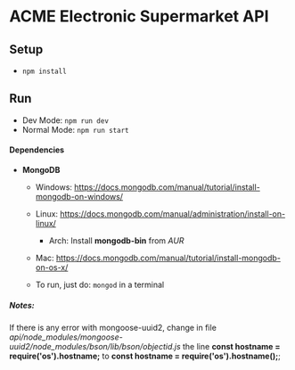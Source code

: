 # ACME Electronic Supermarket API

## Setup

- `npm install`

## Run

- Dev Mode: `npm run dev`
- Normal Mode: `npm run start`

#### Dependencies

- **MongoDB**
  - Windows: https://docs.mongodb.com/manual/tutorial/install-mongodb-on-windows/
  - Linux: https://docs.mongodb.com/manual/administration/install-on-linux/
    - Arch: Install **mongodb-bin** from _AUR_
  - Mac: https://docs.mongodb.com/manual/tutorial/install-mongodb-on-os-x/

  - To run, just do: ``` mongod ``` in a terminal


##### Notes:
If there is any error with mongoose-uuid2, change in file *api/node_modules/mongoose-uuid2/node_modules/bson/lib/bson/objectid.js* the line **const hostname = require('os').hostname;** to **const hostname = require('os').hostname();**;